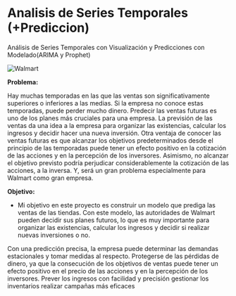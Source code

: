# Analisis de Series Temporales (+Prediccion)
Análisis de Series Temporales con Visualización y Predicciones con Modelado(ARIMA y Prophet) 

![Walmart](https://www.mensjournal.com/.image/t_share/MjA2MTA3MjY0MjYyNjEyMTU3/prince-frederick-maryland-usa.jpg)


 **Problema:**

Hay muchas temporadas en las que las ventas son significativamente superiores o inferiores a las medias. Si la empresa no conoce estas temporadas, puede perder mucho dinero. Predecir las ventas futuras es uno de los planes más cruciales para una empresa. La previsión de las ventas da una idea a la empresa para organizar las existencias, calcular los ingresos y decidir hacer una nueva inversión. Otra ventaja de conocer las ventas futuras es que alcanzar los objetivos predeterminados desde el principio de las temporadas puede tener un efecto positivo en la cotización de las acciones y en la percepción de los inversores. Asimismo, no alcanzar el objetivo previsto podría perjudicar considerablemente la cotización de las acciones, a la inversa. Y, será un gran problema especialmente para Walmart como gran empresa.


**Objetivo:**

+ Mi objetivo en este proyecto es construir un modelo que prediga las ventas de las tiendas. Con este modelo, las autoridades de Walmart pueden decidir sus planes futuros, lo que es muy importante para organizar las existencias, calcular los ingresos y decidir si realizar nuevas inversiones o no.


Con una predicción precisa, la empresa puede determinar las demandas estacionales y tomar medidas al respecto.
Protegerse de las pérdidas de dinero, ya que la consecución de los objetivos de ventas puede tener un efecto positivo en el precio de las acciones y en la percepción de los inversores.
Prever los ingresos con facilidad y precisión gestionar los inventarios realizar campañas más eficaces
